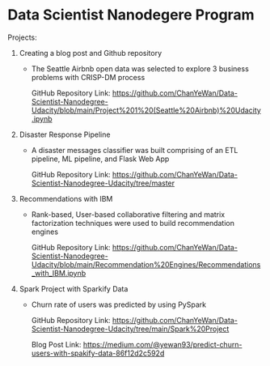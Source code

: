# Data Scientist Nanodegere Program

Projects:
1. Creating a blog post and Github repository 
   - The Seattle Airbnb open data was selected to explore 3 business problems with CRISP-DM process
   
     GitHub Repository Link: https://github.com/ChanYeWan/Data-Scientist-Nanodegree-Udacity/blob/main/Project%201%20(Seattle%20Airbnb)%20Udacity.ipynb
     
2. Disaster Response Pipeline 
   - A disaster messages classifier was built comprising of an ETL pipeline, ML pipeline, and Flask Web App
   
     GitHub Repository Link: https://github.com/ChanYeWan/Data-Scientist-Nanodegree-Udacity/tree/master
     
3. Recommendations with IBM
   - Rank-based, User-based collaborative filtering and matrix factorization techniques were used to build recommendation engines
   
     GitHub Repository Link: https://github.com/ChanYeWan/Data-Scientist-Nanodegree-Udacity/blob/main/Recommendation%20Engines/Recommendations_with_IBM.ipynb
   
4. Spark Project with Sparkify Data
   - Churn rate of users was predicted by using PySpark
   
     GitHub Repository Link: https://github.com/ChanYeWan/Data-Scientist-Nanodegree-Udacity/tree/main/Spark%20Project
     
     Blog Post Link: https://medium.com/@yewan93/predict-churn-users-with-spakify-data-86f12d2c592d

